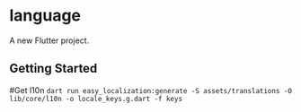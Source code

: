 # language

A new Flutter project.

## Getting Started

#Get l10n
`dart run easy_localization:generate -S assets/translations -O lib/core/l10n -o locale_keys.g.dart -f keys`
